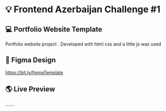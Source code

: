 # 💡 Frontend Azerbaijan Challenge #1

## 💻 Portfolio Website Template
Portfolio website project . Developed with html css and a little js was used


## 🎯 Figma Design
https://bit.ly/figmaTemplate

## 🌎 Live Preview

.......
